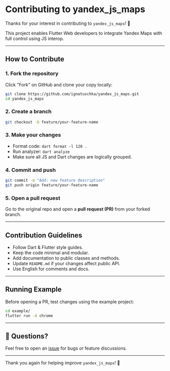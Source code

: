 # Contributing to yandex_js_maps

Thanks for your interest in contributing to `yandex_js_maps`! 🎉

This project enables Flutter Web developers to integrate Yandex Maps with full control using JS interop.

---

## How to Contribute

### 1. Fork the repository

Click "Fork" on GitHub and clone your copy locally:

```bash
git clone https://github.com/ignatuschka/yandex_js_maps.git
cd yandex_js_maps
```

### 2. Create a branch

```bash
git checkout -b feature/your-feature-name
```

### 3. Make your changes

- Format code: `dart format -l 120 .`
- Run analyzer: `dart analyze`
- Make sure all JS and Dart changes are logically grouped.

### 4. Commit and push

```bash
git commit -m "Add: new feature description"
git push origin feature/your-feature-name
```

### 5. Open a pull request

Go to the original repo and open a **pull request (PR)** from your forked branch.

---

## Contribution Guidelines

- Follow Dart & Flutter style guides.
- Keep the code minimal and modular.
- Add documentation to public classes and methods.
- Update `README.md` if your changes affect public API.
- Use English for comments and docs.

---

## Running Example

Before opening a PR, test changes using the example project:

```bash
cd example/
flutter run -d chrome
```

---

## 💬 Questions?

Feel free to open an [issue](https://github.com/ignatuschka/yandex_js_maps/issues) for bugs or feature discussions.

---

Thank you again for helping improve `yandex_js_maps`! 🙌
